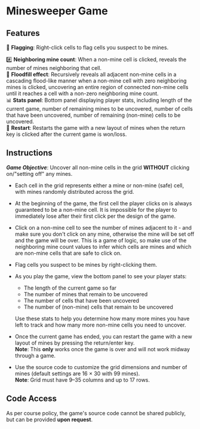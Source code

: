 # Minesweeper Game 

## Features
🚩 **Flagging**: Right-click cells to flag cells you suspect to be mines.   

#️⃣ **Neighboring mine count**: When a non-mine cell is clicked, reveals the number of mines neighboring that cell.   
🌊 **Floodfill effect**: Recursively reveals all adjacent non-mine cells in a cascading flood-like manner when a non-mine cell with zero neighboring mines is clicked, uncovering an entire region of connected non-mine cells until it reaches a cell with a non-zero neighboring mine count.   
📊 **Stats panel**: Bottom panel displaying player stats, including length of the current game, number of remaining mines to be uncovered, number of cells that have been uncovered, number of remaining (non-mine) cells  to be uncovered.   
🔄 **Restart**: Restarts the game with a new layout of mines when the return key is clicked after the current game is won/loss.   



##  Instructions
***Game Objective***: Uncover all non-mine cells in the grid **WITHOUT** clicking on/"setting off" any mines.    

- Each cell in the grid represents either a mine or non-mine (safe) cell, with mines randomly distributed across the grid. 

- At the beginning of the game, the first cell the player clicks on is always guaranteed to be a non-mine cell. It is impossible for the player to immediately lose after their first click per the design of the game.  

- Click on a non-mine cell to see the number of mines adjacent to it - and make sure you don't click on any mine, otherwise the mine will be set off and the game will be over. This is a game of logic, so make use of the  neighboring mine count values to infer which cells are mines and which are non-mine cells that are safe to click on.   

- Flag cells you suspect to be mines by right-clicking them.  

- As you play the game, view the bottom panel to see your player stats:  
  - The length of the current game so far
  - The number of mines that remain to be uncovered  
  - The number of cells that have been uncovered  
  - The number of (non-mine) cells that remain to be uncovered

  Use these stats to help you determine how many more mines you have left to track and how many more non-mine cells you need to uncover.

- Once the current game has ended, you can restart the game with a new layout of mines by pressing the return/enter key.   
**Note**: This **only** works once the game is over and will not work midway through a game.   

- Use the source code to customize the grid dimensions and number of mines (default settings are 16 × 30 with 99 mines).     
**Note**: Grid must have 9–35 columns and up to 17 rows.   
  
## Code Access
As per course policy, the game's source code cannot be shared publicly, but can be provided **upon request**. 
